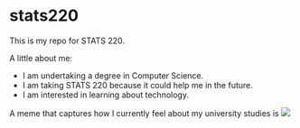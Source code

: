 # stats220

This is my repo for STATS 220. 

A little about me:

- I am undertaking a degree in Computer Science.
- I am taking STATS 220 because it could help me in the future.
- I am interested in learning about technology.

A meme that captures how I currently feel about my university studies is ![](https://c.tenor.com/8druEACXtX8AAAAd/tenor.gif)
